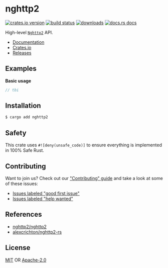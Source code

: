 # nghttp2
[![crates.io version][1]][2] [![build status][3]][4]
[![downloads][5]][6] [![docs.rs docs][7]][8]

High-level [`Nghttp2`](https://github.com/nghttp2/nghttp2) API.

- [Documentation][8]
- [Crates.io][2]
- [Releases][releases]

## Examples
__Basic usage__
```rust
// tbi
```

## Installation
```sh
$ cargo add nghttp2
```

## Safety
This crate uses ``#![deny(unsafe_code)]`` to ensure everything is implemented in
100% Safe Rust.

## Contributing
Want to join us? Check out our ["Contributing" guide][contributing] and take a
look at some of these issues:

- [Issues labeled "good first issue"][good-first-issue]
- [Issues labeled "help wanted"][help-wanted]

## References
- [nghttp2/nghttp2](https://github.com/nghttp2/nghttp2)
- [alexcrichton/nghttp2-rs](https://github.com/alexcrichton/nghttp2-rs)

## License
[MIT](./LICENSE-MIT) OR [Apache-2.0](./LICENSE-APACHE)

[1]: https://img.shields.io/crates/v/nghttp2.svg?style=flat-square
[2]: https://crates.io/crates/nghttp2
[3]: https://img.shields.io/travis/rust-net-web/nghttp2/master.svg?style=flat-square
[4]: https://travis-ci.org/rust-net-web/nghttp2
[5]: https://img.shields.io/crates/d/nghttp2.svg?style=flat-square
[6]: https://crates.io/crates/nghttp2
[7]: https://img.shields.io/badge/docs-latest-blue.svg?style=flat-square
[8]: https://docs.rs/nghttp2

[releases]: https://github.com/rust-net-web/nghttp2/releases
[contributing]: https://github.com/rust-net-web/nghttp2/blob/master.github/CONTRIBUTING.md
[good-first-issue]: https://github.com/rust-net-web/nghttp2/labels/good%20first%20issue
[help-wanted]: https://github.com/rust-net-web/nghttp2/labels/help%20wanted
